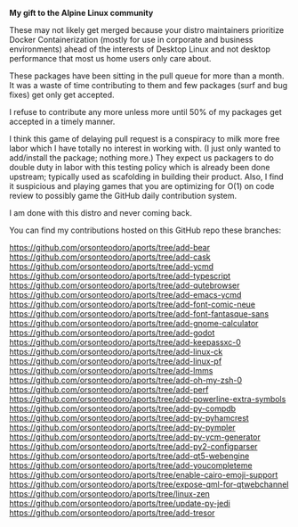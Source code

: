 **My gift to the Alpine Linux community**

These may not likely get merged because your distro maintainers prioritize Docker Containerization 
(mostly for use in corporate and business environments) ahead of the interests of Desktop Linux and 
not desktop performance that most us home users only care about.

These packages have been sitting in the pull queue for more than a month.  It was a waste of time 
contributing to them and few packages (surf and bug fixes) get only get accepted.

I refuse to contribute any more unless more until 50% of my packages get accepted in a timely manner.

I think this game of delaying pull request is a conspiracy to milk more free labor which I have totally
no interest in working with.  (I just only wanted to add/install the package; nothing more.)  They 
expect us packagers to do double duty in labor with this testing policy which is already been done 
upstream; typically used as scafolding in building their product.  Also, I find it suspicious and 
playing games that you are optimizing for O(1) on code review to possibly game the GitHub daily 
contribution system.

I am done with this distro and never coming back.

You can find my contributions hosted on this GitHub repo these branches:

https://github.com/orsonteodoro/aports/tree/add-bear
https://github.com/orsonteodoro/aports/tree/add-cask
https://github.com/orsonteodoro/aports/tree/add-ycmd
https://github.com/orsonteodoro/aports/tree/add-typescript
https://github.com/orsonteodoro/aports/tree/add-qutebrowser
https://github.com/orsonteodoro/aports/tree/add-emacs-ycmd
https://github.com/orsonteodoro/aports/tree/add-font-comic-neue
https://github.com/orsonteodoro/aports/tree/add-font-fantasque-sans
https://github.com/orsonteodoro/aports/tree/add-gnome-calculator
https://github.com/orsonteodoro/aports/tree/add-godot
https://github.com/orsonteodoro/aports/tree/add-keepassxc-0
https://github.com/orsonteodoro/aports/tree/add-linux-ck
https://github.com/orsonteodoro/aports/tree/add-linux-pf
https://github.com/orsonteodoro/aports/tree/add-lmms
https://github.com/orsonteodoro/aports/tree/add-oh-my-zsh-0
https://github.com/orsonteodoro/aports/tree/add-perf
https://github.com/orsonteodoro/aports/tree/add-powerline-extra-symbols
https://github.com/orsonteodoro/aports/tree/add-py-compdb
https://github.com/orsonteodoro/aports/tree/add-py-pyhamcrest
https://github.com/orsonteodoro/aports/tree/add-py-pympler
https://github.com/orsonteodoro/aports/tree/add-py-ycm-generator
https://github.com/orsonteodoro/aports/tree/add-py2-configparser
https://github.com/orsonteodoro/aports/tree/add-qt5-webengine
https://github.com/orsonteodoro/aports/tree/add-youcompleteme
https://github.com/orsonteodoro/aports/tree/enable-cairo-emoji-support
https://github.com/orsonteodoro/aports/tree/expose-qml-for-qtwebchannel
https://github.com/orsonteodoro/aports/tree/linux-zen
https://github.com/orsonteodoro/aports/tree/update-py-jedi
https://github.com/orsonteodoro/aports/tree/add-tresor

